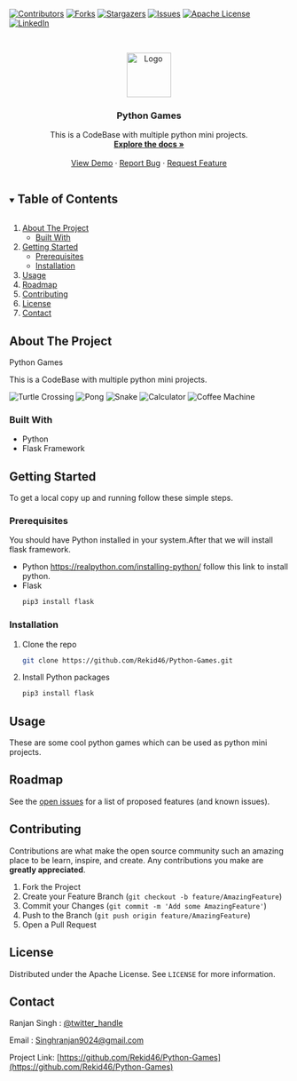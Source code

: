 <!-- PROJECT SHIELDS -->
<!--
*** I'm using markdown "reference style" links for readability.
*** Reference links are enclosed in brackets [ ] instead of parentheses ( ).
*** See the bottom of this document for the declaration of the reference variables
*** for contributors-url, forks-url, etc. This is an optional, concise syntax you may use.
*** https://www.markdownguide.org/basic-syntax/#reference-style-links
-->
[![Contributors][contributors-shield]][contributors-url]
[![Forks][forks-shield]][forks-url]
[![Stargazers][stars-shield]][stars-url]
[![Issues][issues-shield]][issues-url]
[![Apache License][license-shield]][license-url]
[![LinkedIn][linkedin-shield]][linkedin-url]



<!-- PROJECT LOGO -->
<br />
<p align="center">
  <a href="https://github.com/Rekid46/Python-Games">
    <img src="images/arcade-logo.svg" alt="Logo" width="80" height="80">
  </a>

  <h3 align="center">Python Games</h3>

  <p align="center">
    This is a CodeBase with multiple python mini projects.
    <br />
    <a href="https://github.com/Rekid46/Python-Games"><strong>Explore the docs »</strong></a>
    <br />
    <br />
    <a href="https://github.com/Rekid46/Python-Games">View Demo</a>
    ·
    <a href="https://github.com/Rekid46/Python-Games/issues">Report Bug</a>
    ·
    <a href="https://github.com/Rekid46/Python-Games/issues">Request Feature</a>
  </p>
</p>



<!-- TABLE OF CONTENTS -->
<details open="open">
  <summary><h2 style="display: inline-block">Table of Contents</h2></summary>
  <ol>
    <li>
      <a href="#about-the-project">About The Project</a>
      <ul>
        <li><a href="#built-with">Built With</a></li>
      </ul>
    </li>
    <li>
      <a href="#getting-started">Getting Started</a>
      <ul>
        <li><a href="#prerequisites">Prerequisites</a></li>
        <li><a href="#installation">Installation</a></li>
      </ul>
    </li>
    <li><a href="#usage">Usage</a></li>
    <li><a href="#roadmap">Roadmap</a></li>
    <li><a href="#contributing">Contributing</a></li>
    <li><a href="#license">License</a></li>
    <li><a href="#contact">Contact</a></li>
  </ol>
</details>



<!-- ABOUT THE PROJECT -->
## About The Project

Python Games

This is a CodeBase with multiple python mini projects.

![Turtle Crossing](images/turtle_crossing.png?raw=true "Turtle Crossing")
![Pong](images/pong.png?raw=true "pong")
![Snake](images/snake.png?raw=true "snake")
![Calculator](images/calculator.png?raw=true "Calculator")
![Coffee Machine](images/coffee.png?raw=true "Coffee Machine")



### Built With

* Python
* Flask Framework



<!-- GETTING STARTED -->
## Getting Started

To get a local copy up and running follow these simple steps.

### Prerequisites

You should have Python installed in your system.After that we will install flask framework.
* Python 
https://realpython.com/installing-python/
follow this link to install python.
* Flask
  ```sh
  pip3 install flask
  ```

### Installation

1. Clone the repo
   ```sh
   git clone https://github.com/Rekid46/Python-Games.git
   ```
2. Install Python packages
   ```sh
   pip3 install flask
   ```



<!-- USAGE EXAMPLES -->
## Usage

These are some cool python games which can be used as python mini projects.


<!-- ROADMAP -->
## Roadmap

See the [open issues](https://github.com/Rekid46/Python-Games/issues) for a list of proposed features (and known issues).



<!-- CONTRIBUTING -->
## Contributing

Contributions are what make the open source community such an amazing place to be learn, inspire, and create. Any contributions you make are **greatly appreciated**.

1. Fork the Project
2. Create your Feature Branch (`git checkout -b feature/AmazingFeature`)
3. Commit your Changes (`git commit -m 'Add some AmazingFeature'`)
4. Push to the Branch (`git push origin feature/AmazingFeature`)
5. Open a Pull Request



<!-- LICENSE -->
## License

Distributed under the Apache License. See `LICENSE` for more information.



<!-- CONTACT -->
## Contact

Ranjan Singh : [@twitter_handle](https://twitter.com/lifeofranjan) 

Email : Singhranjan9024@gmail.com

Project Link: [https://github.com/Rekid46/Python-Games](https://github.com/Rekid46/Python-Games)






<!-- MARKDOWN LINKS & IMAGES -->
<!-- https://www.markdownguide.org/basic-syntax/#reference-style-links -->
[contributors-shield]: https://img.shields.io/github/contributors/Rekid46/Python-Games.svg?style=for-the-badge
[contributors-url]: https://github.com/Rekid46/Python-Games/graphs/contributors
[forks-shield]: https://img.shields.io/github/forks/Rekid46/Python-Games.svg?style=for-the-badge
[forks-url]: https://github.com/Rekid46/Python-Games/network/members
[stars-shield]: https://img.shields.io/github/stars/Rekid46/Python-Games.svg?style=for-the-badge
[stars-url]: https://github.com/Rekid46/Python-Games/stargazers
[issues-shield]: https://img.shields.io/github/issues/Rekid46/Python-Games.svg?style=for-the-badge
[issues-url]: https://github.com/Rekid46/Python-Games/issues
[license-shield]: https://img.shields.io/github/license/Rekid46/Python-Games.svg?style=for-the-badge
[license-url]: https://github.com/Rekid46/Python-Games/blob/master/LICENSE.txt
[linkedin-shield]: https://img.shields.io/badge/-LinkedIn-black.svg?style=for-the-badge&logo=linkedin&colorB=555
[linkedin-url]: https://www.linkedin.com/in/ranjan-singh-335845206/
